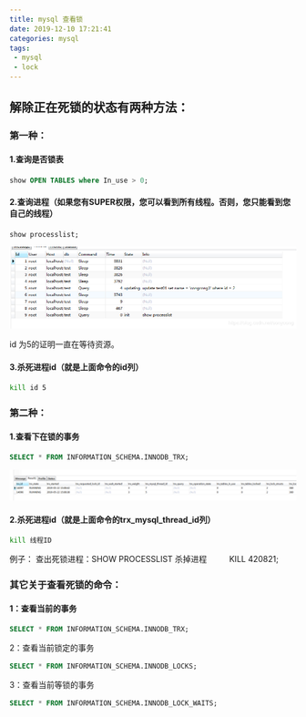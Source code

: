 ```yaml
---
title: mysql 查看锁
date: 2019-12-10 17:21:41
categories: mysql
tags:
 - mysql
 - lock
---
```


## 解除正在死锁的状态有两种方法：

### 第一种：

#### 1.查询是否锁表
```sql
show OPEN TABLES where In_use > 0;
```

#### 2.查询进程（如果您有SUPER权限，您可以看到所有线程。否则，您只能看到您自己的线程）
```sql
show processlist;
```
![2019-12-10-mysql-lock-query](2019-12-10-mysql-lock-query/2019052215092259.png)

id 为5的证明一直在等待资源。

#### 3.杀死进程id（就是上面命令的id列）
```bash
kill id 5
```

### 第二种：

#### 1.查看下在锁的事务 
```sql
SELECT * FROM INFORMATION_SCHEMA.INNODB_TRX;
```
![2019-12-10-mysql-lock-query](2019-12-10-mysql-lock-query/20190522151059327.png)


#### 2.杀死进程id（就是上面命令的trx_mysql_thread_id列）
```bash
kill 线程ID
```

例子：
查出死锁进程：SHOW PROCESSLIST
杀掉进程          KILL 420821;

### 其它关于查看死锁的命令：

#### 1：查看当前的事务
```sql
SELECT * FROM INFORMATION_SCHEMA.INNODB_TRX;
```

2：查看当前锁定的事务
```sql
SELECT * FROM INFORMATION_SCHEMA.INNODB_LOCKS;
```

3：查看当前等锁的事务
```sql
SELECT * FROM INFORMATION_SCHEMA.INNODB_LOCK_WAITS;
```
